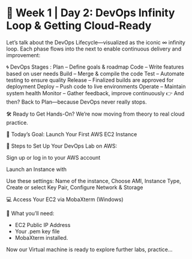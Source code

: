#  🔄 Week 1 | Day 2: DevOps Infinity Loop & Getting Cloud-Ready

Let’s talk about the DevOps Lifecycle—visualized as the iconic ∞ infinity loop.
Each phase flows into the next to enable continuous delivery and improvement:

🌀 DevOps Stages :
Plan – Define goals & roadmap
Code – Write features based on user needs
Build – Merge & compile the code
Test – Automate testing to ensure quality
Release – Finalized builds are approved for deployment
Deploy – Push code to live environments
Operate – Maintain system health
Monitor – Gather feedback, improve continuously
👉 And then? Back to Plan—because DevOps never really stops.

🛠️ Ready to Get Hands-On?
We’re now moving from theory to real cloud practice.

🎯 Today’s Goal: Launch Your First AWS EC2 Instance

🧩 Steps to Set Up Your DevOps Lab on AWS:

Sign up or log in to your AWS account

Launch an Instance with 

Use these settings:
Name of the instance, Choose AMI, Instance Type, Create or select Key Pair, Configure Network & Storage

💻 Access Your EC2 via MobaXterm (Windows)

📌 What you’ll need:

* EC2 Public IP Address
* Your .pem key file
* MobaXterm installed.

Now our Virtual machine is ready to explore further labs, practice...
